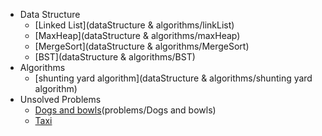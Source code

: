 - Data Structure
  - [Linked List](dataStructure & algorithms/linkList)
  - [MaxHeap](dataStructure & algorithms/maxHeap)
  - [MergeSort](dataStructure & algorithms/MergeSort)
  - [BST](dataStructure & algorithms/BST)
- Algorithms
  - [shunting yard algorithm](dataStructure & algorithms/shunting yard algorithm)
- Unsolved Problems
  - [Dogs and bowls](http://codeforces.com/gym/100944/problem/D?locale=en)(problems/Dogs and bowls)
  - [Taxi](http://codeforces.com/problemset/problem/158/B)
